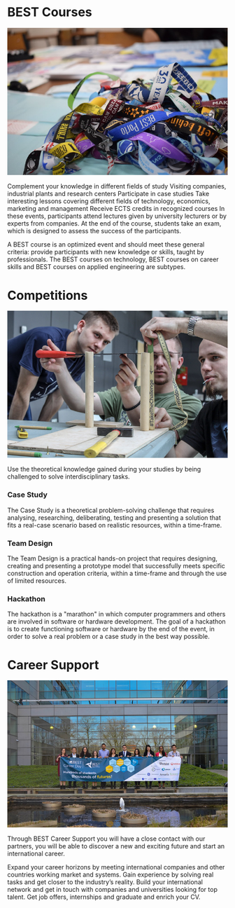 # BEST Courses

![](./bracelets.jpg)

Complement your knowledge in different fields of study
Visiting companies, industrial plants and research centers
Participate in case studies
Take interesting lessons covering different fields of technology, economics, marketing and management
Receive ECTS credits in recognized courses
In these events, participants attend lectures given by university lecturers or by experts from companies. At the end of the course, students take an exam, which is designed to assess the success of the participants.

A BEST course is an optimized event and should meet these general criteria: provide participants with new knowledge or skills, taught by professionals. The BEST courses on technology, BEST courses on career skills and BEST courses on applied engineering are subtypes.

# Competitions

![](./ebec.jpg)

Use the theoretical knowledge gained during your studies by being challenged to solve interdisciplinary tasks.

### Case Study

The Case Study is a theoretical problem-solving challenge that requires analysing, researching, deliberating, testing and presenting a solution that fits a real-case scenario based on realistic resources, within a time-frame.

### Team Design

The Team Design is a practical hands-on project that requires designing, creating and presenting a prototype model that successfully meets specific construction and operation criteria, within a time-frame and through the use of limited resources.

### Hackathon

The hackathon is a "marathon" in which computer programmers and others are involved in software or hardware development.
The goal of a hackathon is to create functioning software or hardware by the
end of the event, in order to solve a real problem or a case study in the best way possible.

# Career Support

![](./jobshop.jpg)

Through BEST Career Support you will have a close contact with our partners, you will be able to discover a new and exciting future and start an international career.

Expand your career horizons by meeting international companies and other countries working market and systems.
Gain experience by solving real tasks and get closer to the industry’s reality.
Build your international network and get in touch with companies and universities looking for top talent.
Get job offers, internships and graduate and enrich your CV.
